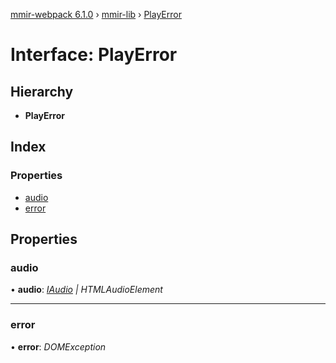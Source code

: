 [mmir-webpack 6.1.0](../README.md) › [mmir-lib](../modules/mmir_lib.md) › [PlayError](mmir_lib.playerror.md)

# Interface: PlayError

## Hierarchy

* **PlayError**

## Index

### Properties

* [audio](mmir_lib.playerror.md#audio)
* [error](mmir_lib.playerror.md#error)

## Properties

###  audio

• **audio**: *[IAudio](mmir_lib.iaudio.md) | HTMLAudioElement*

___

###  error

• **error**: *DOMException*
